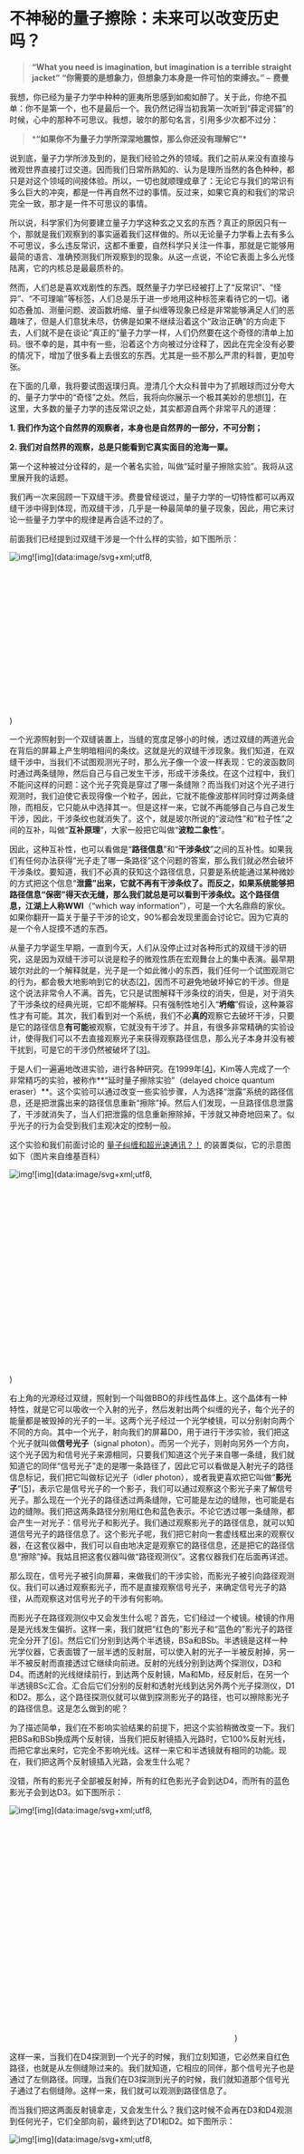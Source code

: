 

# 不神秘的量子擦除：未来可以改变历史吗？



> **“What you need is imagination, but imagination is a terrible straight jacket”**
> **“你需要的是想象力，但想象力本身是一件可怕的束缚衣。”**
> **–** **费曼**



我想，你已经为量子力学中种种的匪夷所思感到如痴如醉了。关于此，你绝不孤单：你不是第一个，也不是最后一个。我仍然记得当初我第一次听到“薛定谔猫”的时候，心中的那种不可思议。我想，玻尔的那句名言，引用多少次都不过分：

> ***“如果你不为量子力学所深深地震惊，那么你还没有理解它”\***

说到底，量子力学所涉及到的，是我们经验之外的领域。我们之前从来没有直接与微观世界直接打过交道。因而我们日常所熟知的、认为是理所当然的各色种种，都只是对这个领域的间接体验。所以，一切也就顺理成章了：无论它与我们的常识有多么巨大的冲突，都是一件再自然不过的事情。反过来，如果它真的和我们的常识完全一致，那才是一件不可思议的事情。

所以说，科学家们为何要建立量子力学这种玄之又玄的东西？真正的原因只有一个，那就是我们观察到的事实逼着我们这样做的。所以无论量子力学看上去有多么不可思议，多么违反常识，这都不重要，自然科学只关注一件事，那就是它能够用最简的语言、准确预测我们所观察到的现象。从这一点说，不论它表面上多么光怪陆离，它的内核总是最最质朴的。

然而，人们总是喜欢戏剧性的东西。既然量子力学已经被打上了“反常识”、“怪异”、“不可理喻”等标签，人们总是乐于进一步地用这种标签来看待它的一切。诸如态叠加、测量问题、波函数坍缩、量子纠缠等现象已经是非常能够满足人们的恶趣味了，但是人们意犹未尽，仿佛是如果不继续沿着这个“政治正确”的方向走下去，人们就不是在谈论“真正的”量子力学一样，人们仍然要在这个奇怪的清单上加码。很不幸的是，其中有一些，沿着这个方向被过分诠释了，因此在完全没有必要的情况下，增加了很多看上去很玄的东西。尤其是一些不那么严肃的科普，更加夸张。

在下面的几章，我将要试图返璞归真。澄清几个大众科普中为了抓眼球而过分夸大的、量子力学中的“奇怪”之处。然后，我将向你展示一个极其美妙的思想[[1\]](https://zhuanlan.zhihu.com/write#_ftn1)，在这里，大多数的量子力学的违反常识之处，其实都源自两个非常平凡的道理：



**1. 我们作为这个自然界的观察者，本身也是自然界的一部分，不可分割；**

**2. 我们对自然界的观察，总是只能看到它真实面目的沧海一粟。**



第一个这种被过分诠释的，是一个著名实验，叫做“延时量子擦除实验”。我将从这里展开我的话题。

我们再一次来回顾一下双缝干涉。费曼曾经说过，量子力学的一切特性都可以再双缝干涉中得到体现，而双缝干涉，几乎是一种最简单的量子现象，因此，用它来讨论一些量子力学中的规律是再合适不过的了。

前面我们已经提到过双缝干涉是一个什么样的实验，如下图所示：

![img](_pics/不神秘的量子擦除：未来可以改变历史吗？/v2-94330e2e3a68e6ac82b35744e8776038_b.jpg)![img](data:image/svg+xml;utf8,<svg xmlns='http://www.w3.org/2000/svg' width='647' height='349'></svg>)

一个光源照射到一个双缝装置上，当缝的宽度足够小的时候，透过双缝的两道光会在背后的屏幕上产生明暗相间的条纹。这就是光的双缝干涉现象。我们知道，在双缝干涉中，当我们不试图观测光子时，那么光子像一个波一样表现：它的波函数同时通过两条缝隙，然后自己与自己发生干涉，形成干涉条纹。在这个过程中，我们不能问这样的问题：这个光子究竟是穿过了哪一条缝隙？而当我们对这个光子进行观测时，我们迫使它表现得像一个粒子，因此，它就不能像波那样同时穿过两条缝隙，而相反，它只能从中选择其一。但是这样一来，它就不再能够自己与自己发生干涉，因此，干涉条纹也就消失了。这个，就是玻尔所说的“波动性”和“粒子性”之间的互补，叫做“**互补原理**”，大家一般把它叫做“**波粒二象性**”。

因此，这种互补性，也可以看做是“**路径信息**”和“**干涉条纹**”之间的互补性。如果我们有任何办法获得“光子走了哪一条路径”这个问题的答案，那么我们就必然会破坏干涉条纹。要知道，我们不必真的获知这个路径信息，只要是系统能通过某种微妙的方式把这个信息“**泄露”**出来，它就不再有干涉条纹了。而反之，如果系统能够把路径信息“保密”得天衣无缝，那么我们就总是可以看到干涉条纹。这个路径信息，江湖上人称**WWI**（“which way information”），可是一个大名鼎鼎的家伙。如果你翻开一篇关于量子干涉的论文，90%都会发现里面会讨论它。因为它真的是一个令人捉摸不透的东西。

从量子力学诞生早期，一直到今天，人们从没停止过对各种形式的双缝干涉的研究，这是因为双缝干涉可以说是粒子的微观性质在宏观舞台上的集中表演。最早期玻尔对此的一个解释就是，光子是一个如此微小的东西，我们任何一个试图观测它的行为，都会极大地影响到它的状态[[2\]](https://zhuanlan.zhihu.com/write#_ftn2)，因而不可避免地破坏掉它的干涉。但是这个说法非常令人不满。首先，它只是试图解释干涉条纹的消失，但是，对于消失了干涉条纹的经典光斑，它却不能解释。只有强制性地引入“**坍缩**”假设，这种兼容性才有可能。其次，我们看到对一个系统，我们不必**真的**观察它去破坏干涉，只要是它的路径信息**有可能**被观察，它就没有干涉了。并且，有很多非常精确的实验设计，使得我们可以不去直接观察光子来获得观察路径信息，那么光子本身并没有被干扰到，可是它的干涉仍然被破坏了[[3\]](https://zhuanlan.zhihu.com/write#_ftn3)。

于是人们一遍遍地改进实验，进行各种研究。在1999年[[4\]](https://zhuanlan.zhihu.com/write#_ftn4)，Kim等人完成了一个非常精巧的实验，被称作**“延时量子擦除实验”（delayed choice quantum eraser）**。这个实验可以通过改变一些实验步骤，人为选择“泄露”系统的路径信息，还是把泄露出来的路径信息重新“擦除”掉。然后人们发现，一旦路径信息泄露了，干涉就消失了，当人们把泄露的信息重新擦除掉，干涉就又神奇地回来了。似乎光子的行为会受到我们主观决定的控制一般。

这个实验和我们前面讨论的 [量子纠缠和超光速通讯？！](https://zhuanlan.zhihu.com/p/31172662) 的装置类似，它的示意图如下（图片来自维基百科）

![img](_pics/不神秘的量子擦除：未来可以改变历史吗？/v2-60cbe85e88f4ab0e985376f3a5d53b57_b.jpg)![img](data:image/svg+xml;utf8,<svg xmlns='http://www.w3.org/2000/svg' width='884' height='605'></svg>)

右上角的光源经过双缝，照射到一个叫做BBO的非线性晶体上。这个晶体有一种特性，就是它可以吸收一个入射的光子，然后发射出两个纠缠的光子，每个光子的能量都是被毁掉的光子的一半。这两个光子经过一个光学棱镜，可以分别射向两个不同的方向。其中一个光子，射向我们的屏幕D0，用于进行干涉实验，我们把这个光子就叫做**信号光子**（signal photon）。而另一个光子，则射向另外一个方向，这个光子因为和信号光子来源相同，只要我们知道这个光子来自哪一条缝，我们就知道它的同伴“信号光子”走的是哪一条路径了，因此它可以看做是入射光子的路径信息标记，我们把它叫做标记光子（idler photon），或者我更喜欢把它叫做“**影光子**”[[5\]](https://zhuanlan.zhihu.com/write#_ftn5)，表示它是信号光子的一个影子，我们可以通过观察这个影光子来了解信号光子。那么现在一个光子的路径透过两条缝隙，它可能是左边的缝隙，也可能是右边的缝隙。我们把这两条路径分别用红色和蓝色表示。不论它透过哪一条缝隙，都会产生一对光子：信号光子和影光子。我们通过观察影光子的路径信息，就可以知道信号光子的路径信息了。这个影光子呢，我们把它射向一套虚线框出来的观察仪器，在这套仪器中，我们可以自由地决定是观察它的路径信息，还是把它的路径信息“擦除”掉。我姑且把这套仪器叫做“路径观测仪”。这套仪器我们在后面再详述。

那么现在，信号光子被引向屏幕，来做我们的干涉实验，而影光子被引向路径观测仪。我们可以通过观察影光子，而不是直接观察信号光子，来确定信号光子的路径，从而观察这对信号光子的干涉有何影响。

而影光子在路径观测仪中又会发生什么呢？首先，它们经过一个棱镜。棱镜的作用是是光线发生偏折。这样一来，我们就把“红色的”影光子和“蓝色的”影光子的路径完全分开了[[6\]](https://zhuanlan.zhihu.com/write#_ftn6)。然后它们分别到达两个半透镜，BSa和BSb。半透镜是这样一种光学仪器，它表面镀了一层半透的反射层，可以使入射的光子一半被反射掉，另一半不被反射而直接透过它继续向前进。反射的光线分别到达两个探测仪，D3和D4。而透射的光线继续前行，到达两个反射镜，Ma和Mb，经反射后，在另一个半透镜BSc汇合。汇合后它们分别的反射和透射光线到达另外两个光子探测仪，D1和D2。那么，这个路径探测仪就可以做到探测影光子的路径，也可以擦除影光子的路径信息。这是怎么做到的呢？

为了描述简单，我们在不影响实验结果的前提下，把这个实验稍微改变一下。我们把BSa和BSb换成两个反射镜，当我们把反射镜插入光路时，它100%反射光线，而把它拿出来时，它完全不影响光线。这样一来它和半透镜就有相同的功能。现在，我们把这两个反射镜插入光路，会发生什么呢？

没错，所有的影光子全部被反射掉，所有的红色影光子会到达D4，而所有的蓝色影光子会到达D3。如下图所示：

![img](_pics/不神秘的量子擦除：未来可以改变历史吗？/v2-8f5ef2a52db6ba1188e2cd6f99f3cd43_b.jpg)![img](data:image/svg+xml;utf8,<svg xmlns='http://www.w3.org/2000/svg' width='398' height='399'></svg>)



这样一来，当我们在D4探测到一个光子的时候，我们立刻知道，它必然来自红色路径，也就是从左侧缝隙过来的。我们就知道，它相应的同伴，那个信号光子也是通过了左侧路径。同理，当我们在D3探测到光子的时候，我们就知道那个信号光子通过了右侧缝隙。这样一来，我们就可以观测到路径信息了。

而当我们把这两面反射镜拿走，又会发生什么？我们这时候不会再在D3和D4观测到任何光子，它们全部向前，最终到达了D1和D2。如下图所示：

![img](_pics/不神秘的量子擦除：未来可以改变历史吗？/v2-d76b176bcc1afd5fdf00bed56b1bfab7_b.jpg)![img](data:image/svg+xml;utf8,<svg xmlns='http://www.w3.org/2000/svg' width='463' height='437'></svg>)



而此时，我们清楚地看到，不论是D1，还是D2，都有一半的光子来自红色路径，而另一半来自蓝色路径。所以，当我们在这两个探测器上看到光子的时候，我们根本无法分辨它们从哪里来。因而，路径信息就被“擦除”掉了。

我们可以选择观察路径信息还是擦除路径信息，这完全由我们自由决定。当我们观察路径信息的时候，系统的路径信息就被泄露了，根据互补原理，就不会有干涉。而当我们擦除路径信息的时候，它就没有被泄露，因而我们知道，干涉仍然存在。

理论上，我们可以让影光子的路径很长，至少会远远长过信号光子的路径。那么，信号光子打在屏幕上，被拍照的时候，影光子还远远没有到达路径观测仪。当信号光子已经打在屏幕上之后，我们再来做一个决定，我们究竟是想要：

1. 观察影光子来自哪一条缝隙、从而确定信号光子的路径的时候呢？

2. 还是想擦除影光子所携带的路径信息？

根据互补原理，第一个决定我们获知了路径信息，将会破坏掉干涉，而第二个决定，我们擦除了路径信息，干涉将会得以保留。但是从直觉上我们觉得，既然此时光子已经打在屏幕上，并且拍了照片，那么我们的决定将不会再对干涉产生影响了，因为它早已经发生了！这样一来，岂不是打破了“互补原理”了吗？还是说，事实正相反，互补原理仍然成立？这样的话，我们似乎就不得不认为，光子具有某种神奇的预知未来的本领，它可以预先知道我们在它到达屏幕之后会做出什么决定，然后按照我们将来的决定，配合我们演了一场戏，以确保我们不能同时知道它的路径信息和干涉条纹；又或者说，我们在未来的一个决定，穿越时空，回来影响了过去拍下的照片？！



看上去，互补原理似乎很不妙。



事实如何呢？互补原理仍然成立吗？还是说，我们未来的决定决定论现在要发生什么？

实验结果证明，**互补原理仍然成立**，即使是我们擦除路径信息的决定远远晚于信号光子被拍照之后，仍然如此。那么，到底是光子有神奇的预知能力，还是未来的决定影响了现在呢？

在一些科普书中，甚至在一些相对比较专业的文章中，这两种说法都被屡屡提到。我觉得，这么说的那些人不可能是认真的，因为他们应该知道这个实验背后的真实含义。这么说，可能仅仅是有意无意地迎合了“量子力学的一切都必须是奇怪的”这种流行的说法，或者被每天都听到的这种说法给带偏了（我不想用“洗脑”两个字）了，又或者是被早期哥本哈根学派带有工具主义色彩的思想带偏了，而没有去认真想这件事[[7\]](https://zhuanlan.zhihu.com/write#_ftn7)。

我想在本章节向你阐明，这个实验结果与所谓的“未来影响现在”毫无关系，但是它也无疑证实了互补原理的正确性，不但证实了它的正确性，而且把它的本质也表现出来了。

正确理解这个实验结果的关键，仍然在**量子纠缠**。现在听我细细道来。

首先，我们必须要明确一点，在这里，“干涉”的含义并不是像表面上看起来那样：屏幕上出现明暗相间的条纹。事实上，不论我们采用什么样的观察手段，屏幕上都不会有任何条纹
– 只有经典的光斑。这里的干涉，和我们上一章 [量子纠缠和超光速通讯？！](https://zhuanlan.zhihu.com/p/31172662) 的讨论相类似。它不是一种我们可以直接看到的干涉，而是在某个相空间的干涉。

具体一点看，当我们说，路径信息被擦除了的时候，干涉就出现了，这个干涉到底是怎么出现的。事实上，如上所说，这时候我们在屏幕上，根本看不到任何明暗相间的条纹，那么干涉在哪里呢？干涉就隐藏在屏幕和路径探测仪之间。

现在我们选择擦除路径信息，也就是说，所有的影光子都只出现在D1和D2两个探测器之中。我们把所有出现在D1处的影光子统计起来，和这一些影光子想对应的那些信号光子，在屏幕上的分布，正是一个典型的干涉条纹（我们把它称作条纹D1）。而同时，我们把D2处出现的影光子统计一下，和它们对应的那些信号光子，在屏幕上的分布，也是一个干涉条纹（我们把它称作条纹D2）。但是，在条纹D1的暗处，刚刚好是条纹D2的亮处。同理，在条纹D1的亮处，刚刚好是条纹D2的暗处。而条纹D1和条纹D2同时出现在屏幕上，就构成了一种条纹和“反条纹”的互补，互相填平了，就看不到任何条纹了！实验结果如下：

![img](_pics/不神秘的量子擦除：未来可以改变历史吗？/v2-3bdff30512b108099eec46abeb3ab9f7_b.jpg)![img](data:image/svg+xml;utf8,<svg xmlns='http://www.w3.org/2000/svg' width='251' height='206'></svg>)

而相反，如果我们选择不擦除路径信息，那么所有的影光子都出现在D3和D4两个探测器中。这时，我们再用上面的方法统计，所有D3出现的影光子的对应信号光子，以及所有D4出现的影光子的对应信号光子，都没有条纹：

![img](_pics/不神秘的量子擦除：未来可以改变历史吗？/v2-153719c2379b5c6cd39b9db32ca92b5f_b.jpg)![img](data:image/svg+xml;utf8,<svg xmlns='http://www.w3.org/2000/svg' width='254' height='204'></svg>)

也就是说，不论我们如何选择，擦除还是不擦除路径信息，我们在屏幕D0看到的光斑不会有任何变化。有变化的，是它与影光子之间的**相关性！**

对于此，Brian Greene在《宇宙的结构》（The fabric of cosmos）一书中，做出了如下描述（引文中的黑体是我自己加黑的）：

> *"... **the future measurements do not in any way change the data you collected today. But the future measurements do influence the kinds of details you can invoke when you subsequently describe what happened today.** Before you have the results of the idler photon measurements, you really can't say anything at all about the which-path history of any given signal photon. However, once you have the results, you conclude that signal photons whose idler partners were successfully used to ascertain which-path information can be described as having ... traveled either left or right. You also conclude that signal photons whose idler partners had their which-path information erased cannot be described as having ... definitely gone one way or the other (a conclusion you can convincingly confirm by using the newly acquired idler photon data to expose the previously hidden interference pattern among this latter class of signal photons). We thus see that **the future helps shape the story you tell of the past.**"* *“**……未来的测量没有任何办法影响我们今天所能获得的数据。但是，未来的测量却能够影响我们对今天发生了什么所做的具体描述。**在你获得影光子的测量结果以前，对信号光子走了那一条路径这个历史事件，你真的无话可说。但是，一旦你知道了测量结果，根据影光子在哪一条路径上出现，你就知道信号光子到底是走了左侧还是右侧。你同样可以下结论，在路径信息被擦除以后，说那些影光子对应的信号光子无法用确定的路径来描述（对这个结论，你可以轻易得到肯定：你用新获得的影光子数据，可以把以前隐藏在不同条纹之中的干涉条纹揭示出来）。于是我们知道，**未来只是在帮助我们讲过去的故事**”。*



这具体如何理解呢？我可以更加深入地给出解释。首先，第一个问题，**在屏幕上，为何我们总是看不到条纹呢？**

我们可以从各种角度来看这个问题。但是既然我们在讨论互补原理，我还是从互补原理着手来解释这件事。当我们在观察屏幕（D0）的时候，我们事实上为自己选定的系统已经把路径探测仪那一边的一切都排除在外了！如图所示，这个系统就是绿色的阴影部分，它的边界就是虚线标出的地方。也就是说，我们只知道影光子离开了这个系统，它后续发生什么，就已经不在我们的讨论范围中了[[8\]](https://zhuanlan.zhihu.com/write#_ftn8)。但是，影光子的离开，必然就会随身携带着路径信息。不管我们将来擦除还是不擦除，那都是系统之外的事情了，和屏幕上的条纹没有关系了。所以说，这个边界划分中，路径信息早就已经被影光子带出了系统，泄漏到外面了，所以，我们必然看不到任何干涉条纹！

![img](_pics/不神秘的量子擦除：未来可以改变历史吗？/v2-8efd50dc6708a179b2a8a568201b2558_b.jpg)![img](data:image/svg+xml;utf8,<svg xmlns='http://www.w3.org/2000/svg' width='901' height='656'></svg>)



那么，第二个问题，**为何我们的干涉总是要牵扯到影光子呢？为何信号光子之间不会发生干涉呢？**

这就是涉及到了问题最关键的部分：**量子纠缠**。我们在前面简单地提到过，处于纠缠的一对粒子（或者是多个粒子），它们已经失去了独立的量子态了。我们也说过，相互纠缠的两个粒子，它们之间的所谓“瞬间相互影响”，这种说法严格讲其实是错误的。因为双方发生的变化是“绝对”同时的，你根本就不能说是哪一个影响了哪一个[[9\]](https://zhuanlan.zhihu.com/write#_ftn9)。在相对论看来，不同的人会对它们“先后”顺序有着不同的看法。因而我们根本就无法**定义**到底是谁对谁产生了影响。所以，量子纠缠在更严格的意义上说，是指两个粒子的**共有状态**在空间中的扩展，影光子和信号光子共享着同样的状态，但是你没有办法区分单独的影光子（或者信号光子）的状态。关于**量子纠缠剥夺了每个粒子的独立状态**这一点，我会在后续的章节中更加详细地讨论，这里你不妨先把你对此的好奇心压一压，暂时把它当做一个既定事实来看待。

这样一来，原本的信号光子所处的（红色路径，蓝色路径）的叠加态，和影光子的（红色路径，蓝色路径）的叠加态因为相互纠缠在一起，它们就成了一个共同的状态了。这个时候，我们无法再去讨论信号光子的两个路径之间的干涉。它们的干涉就成了**四个状态在一起的干涉**（信号光子红色路径，信号光子蓝色路径，影光子红色路径，影光子蓝色路径，），而不是**单独**（信号光子红色路径，信号光子蓝色路径）的干涉了。这就是为何，所有的干涉条纹都必然要牵扯到影光子的信息才能揭示出来。

那么，接下来的问题就顺理成章了。**为何在不擦除路径信息的时候，总是不存在任何干涉呢？**

原因很简单，我们必须知道，所谓的“不擦除路径信息”，指的是影光子是完全可以分辨的，也就是说，影光子的路径没有任何重叠的部分。（例如，红色路径总是走到D4，而蓝色路径总是走到D3）。没有任何重叠，就意味着，凡是影光子红色路径的波函数不为零的地方，蓝色路径的波函数总是为零的，反之亦然。也就是说，有影光子参与的干涉，都会因为这两个路径的不重叠，而全部消失！[[10\]](https://zhuanlan.zhihu.com/write#_ftn10)

那么，**为何擦除了路径信息的时候，干涉又出现了呢？**

原因很简单，擦除路径信息，就意味着影光子的路径重新重合了。而重合，就会使得干涉项不再为零，因而又出现了。

最后，**到底我们未来的决定有没有影响到发生在历史的干涉呢？**

**当然没有！**因为干涉发生在影光子的所有叠加态和信号光子的所有叠加态之间。我们所谈论的干涉，必须包含了影光子的实时状态。如果我们想讨论我们对影光子做出“擦除还是不擦除”决定之后的干涉，那么在我们还没有做出这个决定之前，我们所关心的干涉尚未完成！只有当我们的决定做完之后，我们所关心的干涉才算是完成了。在这之前，整个纠缠系统的干涉是存在的，但是这种干涉仅仅是与影光子尚未被观测之前的状态参与的干涉，而不是被观测之后的状态参与的干涉。如果讨论路径信息擦除对干涉的影响，我们关心的是路径信息擦除之后的干涉，而在路径信息擦除之前，这个干涉**根本就没有发生**。而所谓“未来改变过去”这种说法，它隐含的一个前提是，信号光子之间的干涉早在它们到达屏幕时就已经完成了，根本不涉及影光子。这当然是不对的。

说到底，干涉表现的，是不同叠加态之间的相关性。当我们明白并牢记这一点 – **干涉包含了参与纠缠的（包括信号光子和影光子）所有路径** – 之后，所谓的“未来影响过去”的说法就不攻自破了。我们原本关心的本来就是一个“未来”的干涉（擦除实验之后的干涉），与“过去”毫无关系。



我知道，讲了这么一大堆，对你的小脑瓜而言，冲击性可能有一点太大了。如果简化一点来说，那就是：

- 量子纠缠有这样一种特性，它剥夺了单个粒子的独立状态。
- 因而所有的干涉现象都会涉及到处于纠缠态的每一个粒子的每一个叠加态。
- 所以，**一切不谈影光子状态而单独谈论信号光子干涉的讨论都是在耍流氓！**所以说，“在影光子被观察之前信号光子有没有干涉”这个问题本身就是不成立的。
- 所以，这里没有光子的神奇预知能力，也没有历史决定过去的荒谬结论。

请注意，这里的关键点，在于我们选择观察什么样的系统。如果我们的界面定在只限于屏幕D0，那么我们事实上**抛弃了所有被影光子带走的关于系统的信息**，我们就只看到系统的一小部分，我们完全看不到干涉 – 因为我们观测的范围本来就没有包括干涉信息。干涉仍然存在，但是**它存在于我们看不见的地方**。

当我们扩大我们的系统范围，从而包括了影光子的后续信息，那么我们就会看到更加完整的信息，此时，我们才有可能看到干涉现象。

也就是说，**干涉现象的消失还是存在，取决于我们选取的观察界面， 也就是取决于我们选择抛弃这个纠缠整体的哪一部分的信息**。

而往往地，在我们观察一个宏观系统的时候，我们不可能把和这个系统发生纠缠关系的所有部分都观察一遍[[11\]](https://zhuanlan.zhihu.com/write#_ftn11)。因此，我们必然会丢掉一些信息。而丢掉的信息，就使得那些干涉现象，都从我们眼皮子低下溜掉了。这**根本就不需要波函数的随机坍缩**，完完全全是在薛定谔方程的控制之下就发生了，这就是“**退相干**”的基本思想，关于退相干，我们会在后面细讲。

当然，我们也可以从“坍缩假设”出发，来讨论这个问题。按照这种说法，我们可以认为信号光子和影光子之间存在着瞬时联系。由于信号光子到达屏幕被观察总是先于影光子被观测，所以我们可以认为，信号光子被观测的时候，它的状态因为观测而“坍缩”了，而这种坍缩，就会立即影响到影光子的路径，使影光子从“红蓝”两个路径的叠加态按照一定的概率坍缩到某一条路径上。因而后续影光子的演化，就是以“它的信号光子坍缩在屏幕上的某一点”这个事件为基础展开的。后续影光子被以何种形式来观测，就导致了影光子后续的不同命运，进而影响了后续的影光子和信号光子的关联性。自然而然地，影光子“被擦除路径信息”还是“没有擦除信息”，导致了影光子后续演化方向的不同，因而信号光子和影光子的关联性也朝着不同的方向演化。这就是为何“擦除”就有干涉（请注意，这里的干涉包含了信号光子和影光子的关联），而“不擦除”就没有干涉 – 因为它们的关联性不同了。所以说，不是“擦除”影响了信号光子的分布，而是反过来信号光子的分布影响了“擦除”。

说实在的，我不喜欢包含了坍缩假设的这种思路，因为相比之下它要别扭许多。另外，有一点它很难讲清楚，就是这个实验中表现出来的干涉的**可逆性**。

我们可以来看看，在影光子传播，一直到达路径探测仪被擦除路径信息的整个过程中，干涉现象的变化。当影光子还没有到达路径探测仪的时候，由于两条缝隙的传播路径是完全分开的，因而就不存在干涉项。也就是说，由于我们在双缝干涉中增加了这个纠缠的环节，干涉被破坏了。按照坍缩假设，这是因为发生纠缠的过程，就是一个对光子进行测量的过程，因而导致了波函数坍缩，而这个坍缩是**不可逆**的。

然而当我们把影光子的两条路径混合在一起，擦除了它所携带的路径信息之后，我们就又重新看到干涉现象了。也就是说，这个过程变得可逆了。而按照坍缩假设，它应该是不可逆的啊！

当然，坍缩假设还有方案来回答这个问题，它比较复杂，我这里不进一步分析了。我来说一下不包含坍缩假设的说法，它非常简单：因为没有坍缩，所以整个过程完全是受薛定谔方程控制的**幺正演化**，而幺正演化，本身就是可逆的。这是多么自然而然的一件事！

最后，我们回来再看看“互补原理”。我想，讨论到现在，我们已经可以对“互补原理”进行一个更加本质的探索了。互补原理告诉我们，当系统向外泄露路径信息的时候，干涉就消失了。但是，我们如何定义**“\*系统向外泄露路径信息\***”？

请注意，“向外泄露信息”指的是，我们可以通过观察系统的一些变量，来获得“光子走了哪一条路径”这个问题的答案。我们不妨回想一下前面讲的冯诺依曼的观察链条 [还是未竟稿：冯诺依曼的观察链条](https://zhuanlan.zhihu.com/p/30717501)。立刻我们就会明白，向外泄露路径信息，指的就是**光子的路径与系统外部的两个量子态发生了纠缠**：

$\mathinner{|光子\rangle}\mathinner{|环境\rangle}=\left( \mathinner{|左路\rangle}+\mathinner{|右路\rangle} \right)\mathinner{|环境\rangle}\Rightarrow\left(\mathinner{|左路\rangle}\mathinner{|S_1\rangle}+\mathinner{|右路\rangle}\mathinner{|S_2\rangle}\right)$

这里，S1和S2分别指的是环境中的两个基底与左侧路径和右侧路径的纠缠。并且，S1和S2必须是可以**完全分辨**的。因而我们就可以通过区分S1和S2来判断光子走的是左侧还是右侧路径。也就是说，S1和S2必须是**正交**的。因为如果他们不能互相区分，我们自然就无法判断光子的路径信息，也就是说系统并没有泄露路径信息。也就是说：

$\left \langle S_1 |S_2 \right \rangle = 0$

必须成立，只有这样，才是泄露了路径信息。而这种与环境的纠缠，就必然把本来属于系统内部自己的干涉拖入环境的泥潭。而S1和S2的正交，或者说可区分性，就意味着它们之间没有干涉。所有包含它们二位的干涉项都会消失不见。所以，我们就看不到系统的干涉了。

所以，我们看到，**“路径信息”和“干涉条”之间的互补性，其实就是系统路径与环境的一对正交基发生纠缠的自然结果。**



------

**回答 [@暗影牧师安度因](https://www.zhihu.com/people/e83599d221684ceb54bfd8d1cbda8339) 问题的更新：**

关于纠缠光子导致无法观察到干涉的问题，其实最简单的，是用约化密度矩阵（reduced density matrix）的方法。如果你对密度矩阵的方法比较熟悉，建议直接计算约化密度矩阵，立刻即可得到“无法观测到干涉”的结论。

可能更加符合初等量子力学和我们直觉的，还是用波函数来表示。比如说，光子分为左路和右路。每个光子经过SPDC之后，变成了两个光子，我们用 $\psi\left( x \right)$ 表示Signal光子，用 $\phi\left( y \right)$ 表示idler光子。那么，一束光穿过双缝以及背后的BBO之后，波函数就变成了：

$\psi\left( x,y \right)=\frac{1}{\sqrt {2}}\left( \psi_L\left( x \right)\phi_L\left( y \right)+ \psi_R\left( x \right)\phi_R\left( y \right)\right)$

那么，整个光子的波函数所代表的空间分布就是：

$\rho\left( x,y \right)=\frac{1}{2}\left| \psi_L\left( x \right)\phi_L\left( y \right)+ \psi_R\left( x \right)\phi_R\left( y \right) \right|^2$

其中，x表示的是signal 的空间坐标，y表示的是idler的空间坐标。那么很容易得到：

$\rho\left( x,y \right)=\frac{1}{2}\left| \psi_L\left( x \right)\phi_L\left( y \right)\right|^2+\left| \psi_R\left( x \right)\phi_R\left( y \right) \right|^2+Re\left( \psi_L^*\left( x \right)\phi_L^*\left( y \right)\psi_R\left( x \right)\phi_R\left( y \right) \right)$

如果按照图中，两个idler光路以相互分离的状态离开系统，那么我们立刻知道：

$\phi_L^*\left( y \right)\phi_R\left( y \right)=0$

也就是说，“WWI被idler带出了系统”，因为左路和右路的路径完全没有重叠，我们可以通过对idler的观察知道路径信息（请注意，我们不必**真的**去观察，仅仅是我们**可能**观察到就足矣）。

那么干涉项由于上述项等于零就直接消失了，因此我们得到的之能是没有干涉的经典光斑。

如果我们后续把两个idler光路重叠起来，那么很显然上述项就不再等于零，因此干涉就会重现。这就是量子擦除。

但即使如此，单独观看signal仍然不会看到干涉。因为，我们可以单独计算干涉项如下：

$\rho_{inter}\left( x \right)=\int\rho_{inter}\left( x,y \right)dy=Re\left( \psi_L^*\left( x \right)\psi_R\left( x \right)\right)\int Re\left( \phi_L^*\left( y \right)\phi_R\left( y \right) \right)dy=0$

这时，干涉存在于signal光子的空间坐标x和idler光子的空间坐标y之间，但是单独的x坐标和y坐标之内都不再有干涉。所以原文中说，此时的干涉是发生在**四个光子**之间，而不是两个signal光子之间。这也就是Zurek常说的“干涉仍然存在，只不过它不在那儿。”

希望可以回答你的问题。

------

[[1\]](https://zhuanlan.zhihu.com/write#_ftnref1) 关于量子力学的基础研究仍在继续。我不想束缚你的思维自由，因而我并不会向你宣称这是一个唯一正确的想法。量子力学的诠释流派甚多，以后如果还没有哪一个诠释能够以明确的证据打败其他而一统江湖，你对它们一一了解之后，应该有自己的判断。



[[2\]](https://zhuanlan.zhihu.com/write#_ftnref2) 一个比较流行的比喻就是，我们为了观察一个乒乓球，扔了一个保龄球去撞击它。



[[3\]](https://zhuanlan.zhihu.com/write#_ftnref3) 这个，以著名的“量子擦除”实验为代表。但是，我们这一章的主要精力将会放到一个更加有趣的实验，“延时量子擦除”实验上。



[[4\]](https://zhuanlan.zhihu.com/write#_ftnref4) 我想让你停下来，仔细想一下这个时间的含义。它距离你的出生仅有5年时间！也就是说，你现在看到的，绝不是一些几百年前老学究搞出来的东西，而是在**和你一起成长**的全球大脑的智慧。



[[5\]](https://zhuanlan.zhihu.com/write#_ftnref5) 请原谅我不是专业人士，所以对它的名字“idler”的标准翻译并不清楚。“影光子”这个词借自Deutsh的一本书《The fabric of reality》，其中一个科普式的说法。我喜欢这种叫法，因为它表明了这个光子是信号光子的一个“影子”，对它的观察就揭示了信号光子的信息。不过请注意，这不是专业的标准名称。



[[6\]](https://zhuanlan.zhihu.com/write#_ftnref6) 请注意，为了使我的语言不那么啰嗦，这里我用了一个比较懒的说法。这里的“红色”和“蓝色”分别指的是来自左侧缝隙和来自右侧缝隙，而不是说它们的光子本身是红色的或蓝色的。



[[7\]](https://zhuanlan.zhihu.com/write#_ftnref7) 当然，这件事，在早期的大师，诸如玻尔或薛定谔，他们看来，仍然是非常有迷惑性的。玻尔作为坚定的哥本哈根领袖，很有可能会宁可相信未来影响过去，也不会怀疑互补原理。因为在那个时候，局限于当时的物理学发展，关于量子纠缠、退相干等现象的讨论还没有完全展开，背后的一些含义也就不清楚。



[[8\]](https://zhuanlan.zhihu.com/write#_ftnref8) 如果我们想要扩大我们的系统边界，那么必然就要讨论影光子发生的事情。但是影光子与我们的屏幕D0没有任何关系！所以它无论如何也不会影响屏幕上的条纹形状。



[[9\]](https://zhuanlan.zhihu.com/write#_ftnref9) 如果我们说，一个粒子影响了另一个粒子，必然有着先后顺序。但是量子纠缠绝对的“同步变化”，就无法区分谁先谁后。



[[10\]](https://zhuanlan.zhihu.com/write#_ftnref10) 如果我们把影光子的红色路径记做 $\phi_1$ ，蓝色路径记做 $\phi_2$ ，它们的干涉项产生的光强，就是 $Re\left( \phi_1^*\phi_2 \right)$ 。由于两者不重合，必然会等于零，干涉项中无论再有其他什么状态，都会因此消失掉。



[[11\]](https://zhuanlan.zhihu.com/write#_ftnref11) 因为系统会和环境发生大量纠缠，这种纠缠牵扯范围之广，超出了你的想象。又因为，纠缠的非定域性，纠缠所涉及到的空间范围之大，几乎会涵盖整个宇宙。要想获得全部信息，几乎就要求我们**观察全部宇宙**。







编辑于 2019-01-17 09:36

